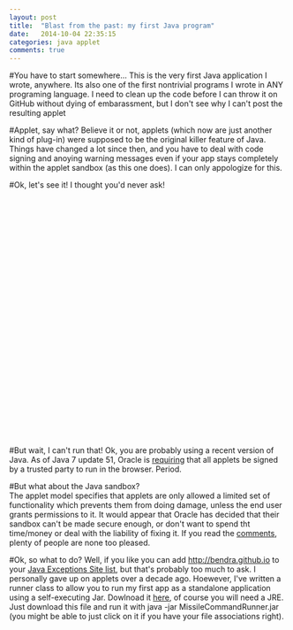 ```yaml
---
layout: post
title:  "Blast from the past: my first Java program"
date:   2014-10-04 22:35:15
categories: java applet
comments: true
---
```

#You have to start somewhere...
This is the very first Java application I wrote, anywhere.  Its also one of the first nontrivial programs I wrote in ANY programing language.  I need to clean up the code before I can throw it on GitHub without dying of embarassment, but I don't see why I can't post the resulting applet

#Applet, say what?
Believe it or not, applets (which now are just another kind of plug-in) were  supposed to be the original killer feature of Java.  Things have changed a lot since then, and you have to deal with code signing and anoying warning messages even if your app stays completely within the applet sandbox (as this one does).  I can only appologize for this.

#Ok, let's see it!
I thought you'd never ask!

<object type="application/x-java-applet" name="MissileCommander" width="500" height="435">
  <param name="archive" value="/resources/missileCommand.jar" />
  <param name="code" value="v2.MissileCommandApplet.class" />
</object>

#But wait, I can't run that!
Ok, you are probably using a recent version of Java.  As of Java 7 update 51, Oracle is [requiring](https://blogs.oracle.com/java-platform-group/entry/new_security_requirements_for_rias) that all applets be signed by a trusted party to run in the browser.  Period. 

#But what about the Java sandbox?  
The applet model specifies that applets are only allowed a limited set of functionality which prevents them from doing damage, unless the end user grants permissions to it.  It would appear that Oracle has decided that their sandbox can't be made secure enough, or don't want to spend tht time/money or deal with the liability of fixing it.  If you read the [comments](https://blogs.oracle.com/java-platform-group/entry/new_security_requirements_for_rias), plenty of people are none too pleased.

#Ok, so what to do? 
Well, if you like you can add http://bendra.github.io to your [Java Exceptions Site list](http://www.java.com/en/download/help/java_blocked.xml), but that's probably too much to ask.  I personally gave up on applets over a decade ago.  Hoewever, I've written a runner class to allow you to run my first app as a standalone application using a self-executing Jar.  Dowlnoad it [here](/resources/MissileCommandRunner.jar), of course you will need a JRE.  Just download this file and run it with java -jar MissileCommandRunner.jar (you might be able to just click on it if you have your file associations right).
